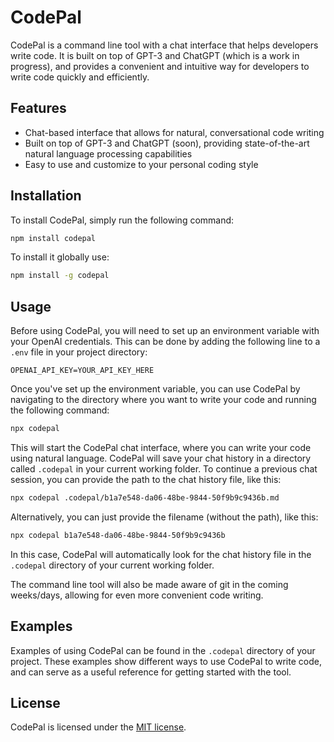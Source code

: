 # CodePal

CodePal is a command line tool with a chat interface that helps developers write code. It is built on top of GPT-3 and ChatGPT (which is a work in progress), and provides a convenient and intuitive way for developers to write code quickly and efficiently.

## Features

- Chat-based interface that allows for natural, conversational code writing
- Built on top of GPT-3 and ChatGPT (soon), providing state-of-the-art natural language processing capabilities
- Easy to use and customize to your personal coding style

## Installation

To install CodePal, simply run the following command:

```sh
npm install codepal
```

To install it globally use:

```sh
npm install -g codepal
```

## Usage

Before using CodePal, you will need to set up an environment variable with your OpenAI credentials. This can be done by adding the following line to a `.env` file in your project directory:

```
OPENAI_API_KEY=YOUR_API_KEY_HERE
```

Once you've set up the environment variable, you can use CodePal by navigating to the directory where you want to write your code and running the following command:

```sh
npx codepal
```

This will start the CodePal chat interface, where you can write your code using natural language. CodePal will save your chat history in a directory called `.codepal` in your current working folder. To continue a previous chat session, you can provide the path to the chat history file, like this:

```sh
npx codepal .codepal/b1a7e548-da06-48be-9844-50f9b9c9436b.md
```

Alternatively, you can just provide the filename (without the path), like this:

```sh
npx codepal b1a7e548-da06-48be-9844-50f9b9c9436b
```

In this case, CodePal will automatically look for the chat history file in the `.codepal` directory of your current working folder.

The command line tool will also be made aware of git in the coming weeks/days, allowing for even more convenient code writing.

## Examples

Examples of using CodePal can be found in the `.codepal` directory of your project. These examples show different ways to use CodePal to write code, and can serve as a useful reference for getting started with the tool.

## License

CodePal is licensed under the [MIT license](LICENSE).
